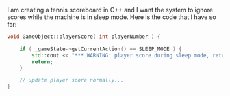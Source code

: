 I am creating a tennis scoreboard in C++ and I want the system to ignore scores while the machine is in sleep mode.  Here is the code that I have so far:
```cpp
void GameObject::playerScore( int playerNumber ) {

    if ( _gameState->getCurrentAction() == SLEEP_MODE ) {
        std::cout << "*** WARNING: player score during sleep mode, returning... ***" << std::endl;
        return;
    }

    // update player score normally...
}
```
